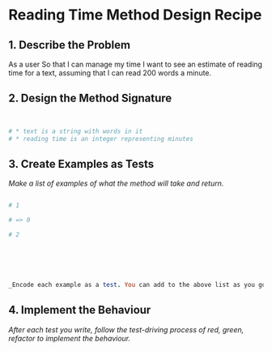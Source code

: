 # Reading Time Method Design Recipe

## 1. Describe the Problem

As a user
So that I can manage my time
I want to see an estimate of reading time for a text, assuming that I can read 200 words a minute.


## 2. Design the Method Signature

```ruby


# * text is a string with words in it
# * reading time is an integer representing minutes
```

## 3. Create Examples as Tests

_Make a list of examples of what the method will take and return._

```ruby

# 1

# => 0

# 2 






_Encode each example as a test. You can add to the above list as you go._
```

## 4. Implement the Behaviour

_After each test you write, follow the test-driving process of red, green, refactor to implement the behaviour._